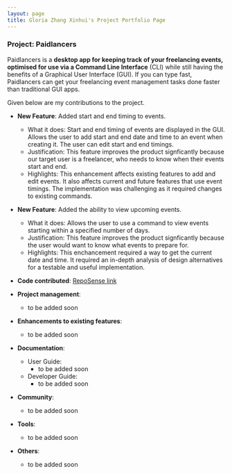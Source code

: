 ```yaml
---
layout: page
title: Gloria Zhang Xinhui's Project Portfolio Page
---
```


### Project: Paidlancers

Paidlancers is a **desktop app for keeping track of your freelancing events, optimised for use via a Command Line Interface** (CLI) while still having the benefits of a Graphical User Interface (GUI). If you can type fast, Paidlancers can get your freelancing event management tasks done faster than traditional GUI apps.

Given below are my contributions to the project.

* **New Feature**: Added start and end timing to events.
  * What it does: Start and end timing of events are displayed in the GUI. Allows the user to add start and end date and time to an event when creating it. The user can edit start and end timings.
  * Justification: This feature improves the product signficantly because our target user is a freelancer, who needs to know when their events start and end.
  * Highlights: This enhancement affects existing features to add and edit events. It also affects current and future features that use event timings. The implementation was challenging as it required changes to existing commands.

* **New Feature**: Added the ability to view upcoming events.
  * What it does: Allows the user to use a command to view events starting within a specified number of days.
  * Justification: This feature improves the product signficantly because the user would want to know what events to prepare for. 
  * Highlights: This enchancement required a way to get the current date and time. It required an in-depth analysis of design alternatives for a testable and useful implementation.

* **Code contributed**: [RepoSense link](https://nus-cs2103-ay2223s2.github.io/tp-dashboard/?search=glozxi&breakdown=true&sort=groupTitle&sortWithin=title&since=2023-02-17&timeframe=commit&mergegroup=&groupSelect=groupByRepos&checkedFileTypes=docs~functional-code~test-code~other)

* **Project management**:
  * to be added soon

* **Enhancements to existing features**:
  * to be added soon

* **Documentation**:
  * User Guide:
    * to be added soon
  * Developer Guide:
    * to be added soon

* **Community**:
  * to be added soon

* **Tools**:
  * to be added soon

* **Others**:
  * to be added soon
